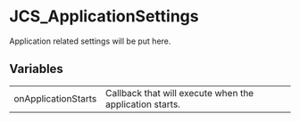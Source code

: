 # JCS_ApplicationSettings

Application related settings will be put here.


## Variables

<table>
  <tr>
    <td>onApplicationStarts</td>
    <td>Callback that will execute when the application starts.</td>
  </tr>
</table>
